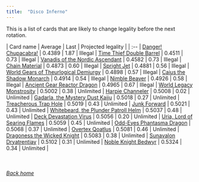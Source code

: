 ```yaml
---
title:  "Disco Inferno"
---
```


This is a list of cards that are likely to change legality before the next rotation.

| Card name | Average | Last | Projected legality |
| :-- |
[Danger! Chupacabra!](https://db.ygoprodeck.com/card/?search=Danger!%20Chupacabra!) | 0.4389 | 1.87 | Illegal |
[Time Thief Double Barrel](https://db.ygoprodeck.com/card/?search=Time%20Thief%20Double%20Barrel) | 0.4511 | 0.73 | Illegal |
[Vanadis of the Nordic Ascendant](https://db.ygoprodeck.com/card/?search=Vanadis%20of%20the%20Nordic%20Ascendant) | 0.4582 | 0.73 | Illegal |
[Chain Material](https://db.ygoprodeck.com/card/?search=Chain%20Material) | 0.4873 | 0.60 | Illegal |
[Spright Jet](https://db.ygoprodeck.com/card/?search=Spright%20Jet) | 0.4881 | 0.56 | Illegal |
[World Gears of Theurlogical Demiurgy](https://db.ygoprodeck.com/card/?search=World%20Gears%20of%20Theurlogical%20Demiurgy) | 0.4898 | 0.57 | Illegal |
[Caius the Shadow Monarch](https://db.ygoprodeck.com/card/?search=Caius%20the%20Shadow%20Monarch) | 0.4914 | 0.54 | Illegal |
[Nimble Beaver](https://db.ygoprodeck.com/card/?search=Nimble%20Beaver) | 0.4926 | 0.58 | Illegal |
[Ancient Gear Reactor Dragon](https://db.ygoprodeck.com/card/?search=Ancient%20Gear%20Reactor%20Dragon) | 0.4965 | 0.67 | Illegal |
[World Legacy Monstrosity](https://db.ygoprodeck.com/card/?search=World%20Legacy%20Monstrosity) | 0.5002 | 0.38 | Unlimited |
[Harpie Channeler](https://db.ygoprodeck.com/card/?search=Harpie%20Channeler) | 0.5008 | 0.02 | Unlimited |
[Gadarla, the Mystery Dust Kaiju](https://db.ygoprodeck.com/card/?search=Gadarla,%20the%20Mystery%20Dust%20Kaiju) | 0.5018 | 0.27 | Unlimited |
[Treacherous Trap Hole](https://db.ygoprodeck.com/card/?search=Treacherous%20Trap%20Hole) | 0.5019 | 0.43 | Unlimited |
[Junk Forward](https://db.ygoprodeck.com/card/?search=Junk%20Forward) | 0.5021 | 0.43 | Unlimited |
[Whitebeard, the Plunder Patroll Helm](https://db.ygoprodeck.com/card/?search=Whitebeard,%20the%20Plunder%20Patroll%20Helm) | 0.5037 | 0.48 | Unlimited |
[Deck Devastation Virus](https://db.ygoprodeck.com/card/?search=Deck%20Devastation%20Virus) | 0.5056 | 0.20 | Unlimited |
[Uria, Lord of Searing Flames](https://db.ygoprodeck.com/card/?search=Uria,%20Lord%20of%20Searing%20Flames) | 0.5059 | 0.45 | Unlimited |
[Odd-Eyes Phantasma Dragon](https://db.ygoprodeck.com/card/?search=Odd-Eyes%20Phantasma%20Dragon) | 0.5068 | 0.37 | Unlimited |
[Overtex Qoatlus](https://db.ygoprodeck.com/card/?search=Overtex%20Qoatlus) | 0.5081 | 0.46 | Unlimited |
[Dragoness the Wicked Knight](https://db.ygoprodeck.com/card/?search=Dragoness%20the%20Wicked%20Knight) | 0.5083 | 0.38 | Unlimited |
[Sunavalon Dryatrentiay](https://db.ygoprodeck.com/card/?search=Sunavalon%20Dryatrentiay) | 0.5102 | 0.31 | Unlimited |
[Noble Knight Bedwyr](https://db.ygoprodeck.com/card/?search=Noble%20Knight%20Bedwyr) | 0.5324 | 0.34 | Unlimited |

<br>

###### [Back home](index)